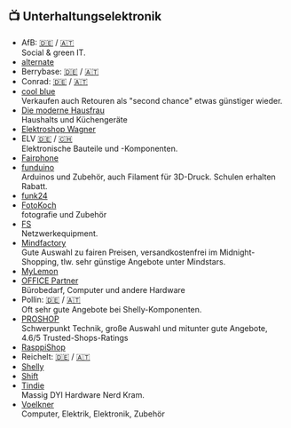 ## 📺 Unterhaltungselektronik
* AfB: [🇩🇪](https://afbshop.de) / [🇦🇹](https://afbshop.at)\
Social & green IT.
* [alternate](https://www.alternate.de/)
* Berrybase: [🇩🇪](https://www.berrybase.de) / [🇦🇹](https://www.berrybase.at)
* Conrad: [🇩🇪](https://www.conrad.de) / [🇦🇹](https://www.conrad.at)
* [cool blue](https://coolblue.de)\
Verkaufen auch Retouren als "second chance" etwas günstiger wieder.
* [Die moderne Hausfrau](https://www.moderne-hausfrau.de/)\
Haushalts und Küchengeräte
* [Elektroshop Wagner](https://www.elektroshopwagner.de)
* ELV [🇩🇪](https://de.elv.com) / [🇨🇭](https://ch.elv.com)\
Elektronische Bauteile und -Komponenten.
* [Fairphone](https://shop.fairphone.com/)
* [funduino](https://funduinoshop.com/)\
Arduinos und Zubehör, auch Filament für 3D-Druck. Schulen erhalten Rabatt.
* [funk24](https://shop.funk24.net)
* [FotoKoch](https://www.fotokoch.de/)\
fotografie und Zubehör
* [FS](https://www.fs.com/de)\
Netzwerkequipment.
* [Mindfactory](https://www.mindfactory.de)\
Gute Auswahl zu fairen Preisen, versandkostenfrei im Midnight-Shopping, tlw. sehr günstige Angebote unter Mindstars.
* [MyLemon](https://mylemon.at)
* [OFFICE Partner](https://www.office-partner.de/)\
Bürobedarf, Computer und andere Hardware
* Pollin: [🇩🇪](https://www.pollin.de) / [🇦🇹](https://www.pollin.at)\
Oft sehr gute Angebote bei Shelly-Komponenten.
* [PROSHOP](https://www.proshop.de/)\
Schwerpunkt Technik, große Auswahl und mitunter gute Angebote, 4.6/5 Trusted-Shops-Ratings
* [RasppiShop](https://www.rasppishop.de)
* Reichelt: [🇩🇪](https://www.reichelt.de) / [🇦🇹](https://www.reichelt.at)
* [Shelly](https://www.shelly.com/)
* [Shift](https://shop.shiftphones.com/)
* [Tindie](https://www.tindie.com)\
Massig DYI Hardware Nerd Kram.
* [Voelkner](https://www.voelkner.de/)\
Computer, Elektrik, Elektronik, Zubehör

